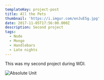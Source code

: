 ```yaml
---
templateKey: project-post
title: All the Pets
thumbnail: 'https://i.imgur.com/enJuE5g.jpg'
date: 2017-11-05T17:56:00.000Z
description: Second project
tags:
  - Node
  - Mongo
  - Handlebars
  - Late nights
---
```

This was my second project during WDI.

![Absolute Unit](/img/absolute-unit-1.jpg)
